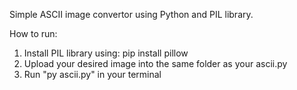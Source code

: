 Simple ASCII image convertor using Python and PIL library.

How to run:
1) Install PIL library using: pip install pillow
2) Upload your desired image into the same folder as your ascii.py
3) Run "py ascii.py" in your terminal
